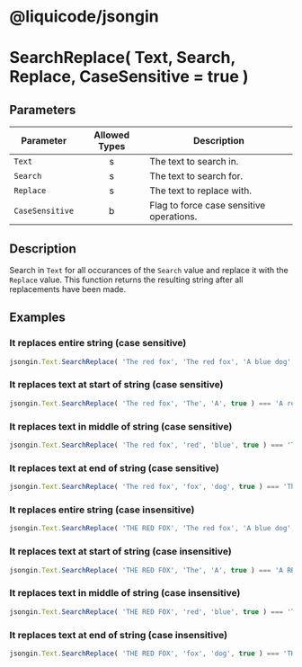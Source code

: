 # @liquicode/jsongin


# SearchReplace( Text, Search, Replace, CaseSensitive = true )


## Parameters

| **Parameter**   | **Allowed Types** | **Description**                          |
|-----------------|:-----------------:|------------------------------------------|
| `Text`          |        s          | The text to search in. 	                 |
| `Search`        |        s          | The text to search for.                  |
| `Replace`       |        s          | The text to replace with.                |
| `CaseSensitive` |        b          | Flag to force case sensitive operations. |


## Description

Search in `Text` for all occurances of the `Search` value and replace it with the `Replace` value.
This function returns the resulting string after all replacements have been made.


## Examples


### It replaces entire string (case sensitive)
```js
jsongin.Text.SearchReplace( 'The red fox', 'The red fox', 'A blue dog', true ) === 'A blue dog'
```

### It replaces text at start of string (case sensitive)
```js
jsongin.Text.SearchReplace( 'The red fox', 'The', 'A', true ) === 'A red fox'
```

### It replaces text in middle of string (case sensitive)
```js
jsongin.Text.SearchReplace( 'The red fox', 'red', 'blue', true ) === 'The blue fox'
```

### It replaces text at end of string (case sensitive)
```js
jsongin.Text.SearchReplace( 'The red fox', 'fox', 'dog', true ) === 'The red dog'
```


### It replaces entire string (case insensitive)
```js
jsongin.Text.SearchReplace( 'THE RED FOX', 'The red fox', 'A blue dog', true ) === 'A blue dog'
```

### It replaces text at start of string (case insensitive)
```js
jsongin.Text.SearchReplace( 'THE RED FOX', 'The', 'A', true ) === 'A RED FOX'
```

### It replaces text in middle of string (case insensitive)
```js
jsongin.Text.SearchReplace( 'THE RED FOX', 'red', 'blue', true ) === 'THE blue FOX'
```

### It replaces text at end of string (case insensitive)
```js
jsongin.Text.SearchReplace( 'THE RED FOX', 'fox', 'dog', true ) === 'THE RED dog'
```

